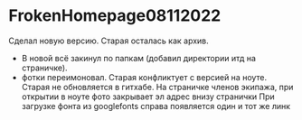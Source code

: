 # FrokenHomepage08112022

Сделал новую версию. Старая осталась как архив. 
- В новой всё закинул по папкам (добавил директории  итд на страничке).
- фотки переимоновал.
Старая конфликтует с версией на ноуте.
Старая не обновляется в гитхабе.
На страничке членов экипажа, при открытии в ноуте фото закрывает эл адрес внизу странички
При загрузке фонта из googlefonts справа появляется один и тот же линк
